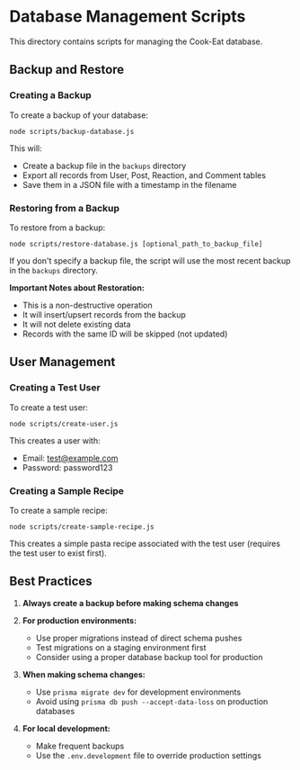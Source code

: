 # Database Management Scripts

This directory contains scripts for managing the Cook-Eat database.

## Backup and Restore

### Creating a Backup

To create a backup of your database:

```
node scripts/backup-database.js
```

This will:
- Create a backup file in the `backups` directory
- Export all records from User, Post, Reaction, and Comment tables
- Save them in a JSON file with a timestamp in the filename

### Restoring from a Backup

To restore from a backup:

```
node scripts/restore-database.js [optional_path_to_backup_file]
```

If you don't specify a backup file, the script will use the most recent backup in the `backups` directory.

**Important Notes about Restoration:**
- This is a non-destructive operation
- It will insert/upsert records from the backup
- It will not delete existing data
- Records with the same ID will be skipped (not updated)

## User Management

### Creating a Test User

To create a test user:

```
node scripts/create-user.js
```

This creates a user with:
- Email: test@example.com
- Password: password123

### Creating a Sample Recipe

To create a sample recipe:

```
node scripts/create-sample-recipe.js
```

This creates a simple pasta recipe associated with the test user (requires the test user to exist first).

## Best Practices

1. **Always create a backup before making schema changes**
2. **For production environments:**
   - Use proper migrations instead of direct schema pushes
   - Test migrations on a staging environment first
   - Consider using a proper database backup tool for production

3. **When making schema changes:**
   - Use `prisma migrate dev` for development environments
   - Avoid using `prisma db push --accept-data-loss` on production databases

4. **For local development:**
   - Make frequent backups
   - Use the `.env.development` file to override production settings
